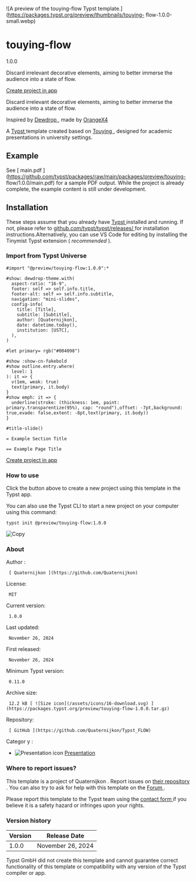 ![A preview of the touying-flow Typst
template.](https://packages.typst.org/preview/thumbnails/touying-
flow-1.0.0-small.webp)

#  touying-flow

1.0.0

Discard irrelevant decorative elements, aiming to better immerse the audience
into a state of flow.

[ Create project in app ](/app?template=touying-flow&version=1.0.0)

Discard irrelevant decorative elements, aiming to better immerse the audience
into a state of flow.

Inspired by [ Dewdrop ](https://github.com/touying-typ/touying.git) , made by
[ OrangeX4 ](https://github.com/OrangeX4)

A [ Typst ](https://github.com/typst/typst) template created based on [
Touying ](https://github.com/touying-typ/touying) , designed for academic
presentations in university settings.

##  Example

See [ main.pdf
](https://github.com/typst/packages/raw/main/packages/preview/touying-
flow/1.0.0/main.pdf) for a sample PDF output. While the project is already
complete, the example content is still under development.

##  Installation

These steps assume that you already have [ Typst ](https://typst.app/)
installed and running. If not, please refer to [
github.com/typst/typst/releases/ ](https://github.com/typst/typst/releases/)
for installation instructions.Alternatively, you can use VS Code for editing
by installing the Tinymist Typst extension ( _recommended_ ).

###  Import from Typst Universe

    
    
    #import "@preview/touying-flow:1.0.0":*
    
    #show: dewdrop-theme.with(
      aspect-ratio: "16-9",
      footer: self => self.info.title,
      footer-alt: self => self.info.subtitle,
      navigation: "mini-slides",
      config-info(
        title: [Title],
        subtitle: [Subtitle],
        author: [Quaternijkon],
        date: datetime.today(),
        institution: [USTC],
      ),
    )
    
    #let primary= rgb("#004098")
    
    #show :show-cn-fakebold
    #show outline.entry.where(
      level: 1
    ): it => {
      v(1em, weak: true)
      text(primary, it.body)
    }
    #show emph: it => {  
      underline(stroke: (thickness: 1em, paint: primary.transparentize(95%), cap: "round"),offset: -7pt,background: true,evade: false,extent: -8pt,text(primary, it.body))
    }
    
    #title-slide()
    
    = Example Section Title
    
    == Example Page Title
    

[ Create project in app ](/app?template=touying-flow&version=1.0.0)

###  How to use

Click the button above to create a new project using this template in the
Typst app.

You can also use the Typst CLI to start a new project on your computer using
this command:

    
    
    typst init @preview/touying-flow:1.0.0

![Copy](/assets/icons/16-copy.svg)

###  About

Author  :

     [ Quaternijkon ](https://github.com/Quaternijkon)
License:

     MIT 
Current version:

     1.0.0 
Last updated:

     November 26, 2024 
First released:

     November 26, 2024 
Minimum Typst version:

     0.11.0 
Archive size:

     12.2 kB [ ![Size icon](/assets/icons/16-download.svg) ](https://packages.typst.org/preview/touying-flow-1.0.0.tar.gz)
Repository:

     [ GitHub ](https://github.com/Quaternijkon/Typst_FLOW)
Categor  y  :

    

  * ![Presentation icon](/assets/icons/16-presentation.svg) [ Presentation ](https://typst.app/universe/search/?category=presentation)

###  Where to report issues?

This  template  is a project of  Quaternijkon  .  Report issues on  [ their
repository ](https://github.com/Quaternijkon/Typst_FLOW) .  You can also try
to ask for help with this  template  on the  [ Forum
](https://forum.typst.app) .

Please report this  template  to the Typst team using the  [ contact form
](https://typst.app/contact) if you believe it is a safety hazard or infringes
upon your rights.

###  Version history

Version  |  Release Date   
---|---  
1.0.0  |  November 26, 2024   
  
Typst GmbH did not create this  template  and cannot guarantee correct
functionality of this  template  or compatibility with any version of the
Typst compiler or app.

